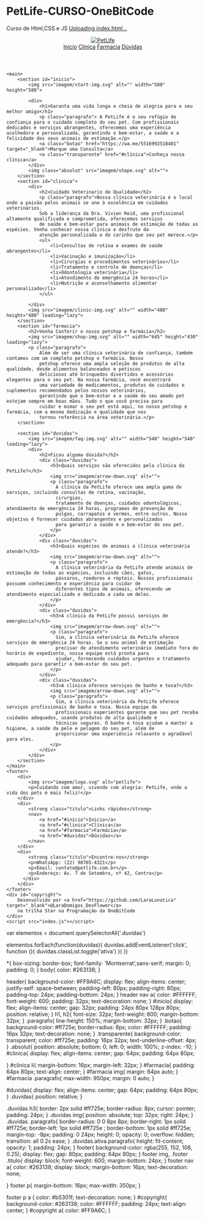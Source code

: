 # PetLife-CURSO-OneBitCode
Curso de Html,CSS e JS 
[Uploading index.html…]()<!DOCTYPE html>
<html lang="pt-br">
<head>
    <meta charset="UTF-8">
    <meta name="viewport" content="width=device-width, initial-scale=1.0">
    <link rel="stylesheet" href="index.css" type="text/css">
    <title>Pet Life</title>
    <link rel="preconnect" href="https://fonts.googleapis.com">
    <link rel="preconnect" href="https://fonts.gstatic.com" crossorigin>
    <link href="https://fonts.googleapis.com/css2?family=Montserrat:ital,wght@0,100..900;1,100..900&display=swap" rel="stylesheet">
</head>

<body>
    <header>
        <a href="index.html">
            <img src="imagem/logo-white.svg" alt="PetLife">
        </a>
        <nav>
            <a href="#incio">Inicio</a>
            <a href="#clinica">Clinica</a>
            <a href="#farmacia">Farmacia</a>
            <a href="#duvidas">Dúvidas</a>
        </nav>
    </header>

    <main>
        <section id="inicio">
            <img src="imagem/start-img.svg" alt="" width="580" height="580">

            <div>
                <h1>Garanta uma vida longa e cheia de alegria para o seu melhor amigo</h1>
                <p class="paragrafo"> A PetLife é o seu refúgio de confiança para o cuidado completo do seu pet. Com profissionais dedicados e serviços abrangentes, oferecemos uma experiência acolhedora e personalizada, garantindo o bem-estar, a saúde e a felicidade dos seus animais de estimação.</p>
                <a class="botao" href="https://wa.me/5516992518401" target="_blank">Marque uma Consulta</a>
                <a class="transparente" href="#clinica">Conheça nossa clínica</a>
            </div>
            <img class="absolut" src="imagem/shape.svg" alt="">
        </section>
        <section id="clinica">
            <div>
                <h2>Cuidado Veterinario de Qualidade</h2>
                <p class="paragrafo">Nossa clínica veterinária é o local onde a paixão pelos animais se une à excelência em cuidados veterinários. 
                Sob a liderança da Dra. Vivien Reid, uma profissional altamente qualificada e comprometida, oferecemos serviços
                de saúde e bem-estar para animais de estimação de todas as espécies. Venha conhecer nossa clínica e desfrute da
                atenção personalizada e do carinho que seu pet merece.</p>
                <ul>
                    <li>Consultas de rotina e exames de saúde abrangentes</li>
                    <li>Vacinação e imunização</li>
                    <li>Cirurgias e procedimentos veterinários</li>
                    <li>Tratamento e controle de doenças</li>
                    <li>Odontologia veterinária</li>
                    <li>Atendimento de emergência 24 horas</li>
                    <li>Nutrição e aconselhamento alimentar personalizado</li>
                </ul>

            </div>
            <img src="imagem/clinic-img.svg" alt="" width="480" height="480" loading="lazy">
        </section>
        <section id="farmacia">
            <h2>Venha Conferir o nosso petshop e farmácia</h2>
            <img src="imagem/shop-img.svg" alt="" width="645" height="430" loading="lazy">
            <p class="paragrafo">
                Além de ser uma clínica veterinária de confiança, também contamos com um completo petshop e farmácia. Nosso
                petshop oferece uma ampla seleção de produtos de alta qualidade, desde alimentos balanceados e petiscos
                deliciosos até brinquedos divertidos e acessórios elegantes para o seu pet. Na nossa farmácia, você encontrará
                uma variedade de medicamentos, produtos de cuidados e suplementos recomendados pelos nossos veterinários,
                garantindo que o bem-estar e a saúde do seu amado pet estejam sempre em boas mãos. Tudo o que você precisa para
                cuidar e mimar o seu pet está aqui, no nosso petshop e farmácia, com a mesma dedicação e qualidade que nos
                tornou referência na área veterinária.</p>
        </section>

        <section id="duvidas">
            <img src="imagem/faq-img.svg" alt="" width="540" height="540" loading="lazy">
            <div>
                <h2>Ficou alguma dúvida?</h2>
                <div class="duvidas">
                    <h3>Quais serviços são oferecidos pela clínica da PetLife?</h3>
                    <img src="imagem/arrow-down.svg" alt="">
                    <p class="paragrafo">
                      A clínica da PetLife oferece uma ampla gama de serviços, incluindo consultas de rotina, vacinação,
                      cirurgias,
                      tratamento de doenças, cuidados odontológicos, atendimento de emergência 24 horas, programas de prevenção de
                      pulgas, carrapatos e vermes, entre outros. Nosso objetivo é fornecer cuidados abrangentes e personalizados
                      para garantir a saúde e o bem-estar do seu pet.
                    </p>
                </div>
                <div class="duvidas">
                    <h3>Quais espécies de animais a clínica veterinária atende?</h3>
                    <img src="imagem/arrow-down.svg" alt="">
                    <p class="paragrafo">
                      A clínica veterinária da PetLife atende animais de estimação de todas as espécies, incluindo cães, gatos,
                      pássaros, roedores e répteis. Nossos profissionais possuem conhecimento e experiência para cuidar de
                      diferentes tipos de animais, oferecendo um atendimento especializado e dedicado a cada um deles.
                    </p>
                </div>
                <div class="duvidas">
                    <h3>A clínica da PetLife possui serviços de emergência?</h3>
                    <img src="imagem/arrow-down.svg" alt="">
                    <p class="paragrafo">
                      Sim, a clínica veterinária da PetLife oferece serviços de emergência 24 horas. Se o seu animal de estimação
                      precisar de atendimento veterinário imediato fora do horário de expediente, nossa equipe está pronta para
                      ajudar, fornecendo cuidados urgentes e tratamento adequado para garantir o bem-estar do seu pet.
                    </p>
                </div>
                <div class="duvidas">
                    <h3>A clínica oferece serviços de banho e tosa?</h3>
                    <img src="imagem/arrow-down.svg" alt="">
                    <p class="paragrafo">
                      Sim, a clínica veterinária da PetLife oferece serviços profissionais de banho e tosa. Nossa equipe de
                      profissionais experientes garante que seu pet receba cuidados adequados, usando produtos de alta qualidade e
                      técnicas seguras. O banho e tosa ajudam a manter a higiene, a saúde da pele e pelagem do seu pet, além de
                      proporcionar uma experiência relaxante e agradável para eles.
                    </p>
                </div>
            </div>
        </section>
    </main>
    <footer>
        <div>
            <img src="imagem/logo.svg" alt="petlife">
            <p>Cuidando com amor, vivendo com alegria: PetLife, onde a vida dos pets é mais feliz!</p>
        </div>
        <div>
            <strong class="titulo">Links rápidos</strong>
            <nav>
                <a href="#inicio">Inicio</a>
                <a href="#clinica">Clínica</a>
                <a href="#farmacia">Farmácia</a>
                <a href="#duvidas">Dúvidas</a>
            </nav>
        </div>
        <div>
            <strong class="titulo">Encontre-nos</strong>
            <p>WhatsApp: (22) 98765-4321</p>
            <p>Email: contato@petlife.com.br</p>
            <p>Endereço: Av. 7 de Setembro, nº 42, Centro</p>
          </div>
        </div>
    </footer>
    <div id="copyright">
        Desenvolvido por <a href="https://github.com/LaraLunatica" target="_blank">@LaraDomigos_DevFlower</a>
        na trilha Star na Programação da OneBitCode
    </div>
    <script src="index.js"></script>
</body>
</html>
var elementos = document.querySelectorAll('.duvidas')

elementos.forEach(function(duvidas){
    duvidas.addEventListener('click', function (){
        duvidas.classList.toggle('ativa')
    })
})

*{
    box-sizing: border-box;
    font-family: 'Montserrat',sans-serif;
    margin: 0;
    padding: 0;
}
body{
    color: #263138;
}


header{
    background-color: #FF9A6C;
    display: flex;
    align-items: center;
    justify-self: space-between;
    padding-left: 80px;
    padding-right: 80px;
    padding-top: 24px;
    padding-bottom: 24px;
}
header nav a{
    color: #FFFFFF;
    font-weight: 600;
    padding: 32px;
    text-decoration: none;
}
#inicio{
    display: flex;
    align-items: center;
    gap: 32px;
    padding: 24px 80px 128px 80px;
    position: relative;
}
h1,
h2{
    font-size: 32px;
    font-weight: 600;
    margin-bottom: 32px;
}
.paragrafo{
    line-height: 150%;
    margin-bottom: 32px;
}
.botao{
    background-color: #ff725e;
    border-radius: 8px;
    color: #FFFFFF;
    padding: 16px 32px;
    text-decoration: none;
}
.transparente{
    background-color: transparent;
    color: #ff725e;
    padding: 16px 32px;
    text-underline-offset: 4px;
}
.absolut{
    position: absolute;
    bottom: 0;
    left: 0;
    width: 100%;
    z-index: -10;
}
#clinica{
    display: flex;
    align-items: center;
    gap: 64px;
    padding: 64px 80px;

}
#clinica li{
    margin-bottom: 16px;
    margin-left: 32px;
}
#farmacia{
    padding: 64px 80px;
    text-align: center;
}
#farmacia img{
    margin: 64px auto;
}
#farmacia .paragrafo{
    max-width: 950px;
    margin: 0 auto;
}

#duvidas{
    display: flex;
    align-items: center;
    gap: 64px;
    padding: 64px 80px;
}
.duvidas{
    position: relative;
}

.duvidas h3{
    border: 2px solid #ff725e;
    border-radius: 8px;
    cursor: pointer;
    padding: 24px;
}
.duvidas img{
    position: absolute;
    top: 32px;
    right: 24px;
}
.duvidas .paragrafo{
    border-radius: 0 0 8px 8px;
    border-right: 1px solid #ff725e;
    border-left: 1px solid #ff725e ;
    border-bottom:  1px solid #ff725e;
    margin-top: -8px;
    padding: 0 24px;
    height: 0;
    opacity: 0;
    overflow: hidden;
    transition: all 0.2s ease;
}
.duvidas.ativa.paragrafo{
    height: fit-content;
    opacity: 1;
    padding: 24px;
}
footer{
    background-color: rgba(255, 152, 108, 0.25);
    display: flex;
    gap: 80px;
    padding: 64px 80px;
}
footer img,
.footer .titulo{
    display: block;
    font-weight: 600;
    margin-bottom: 24px;
}
footer nav a{
    color: #263138;
    display: block;
    margin-bottom: 16px;
    text-decoration: none;
   
}
footer p{
    margin-bottom:  16px;
    max-width: 350px;
}

footer p a {
    color: #b5301f;
    text-decoration: none;
}
#copyright{
    background-color: #263138;
    color: #FFFFFF;
    padding: 24px;
    text-align: center;
}
#copyright a{
    color: #FF9A6C;
}
